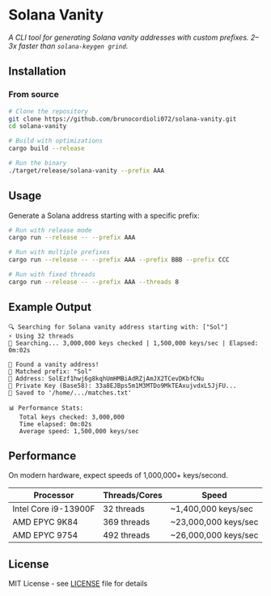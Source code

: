 # Solana Vanity

*A CLI tool for generating Solana vanity addresses with custom prefixes. 2–3x faster than `solana-keygen grind`.*

## Installation

### From source

```bash
# Clone the repository
git clone https://github.com/brunocordioli072/solana-vanity.git
cd solana-vanity

# Build with optimizations
cargo build --release

# Run the binary
./target/release/solana-vanity --prefix AAA
```
## Usage

Generate a Solana address starting with a specific prefix:

```bash
# Run with release mode
cargo run --release -- --prefix AAA

# Run with multiple prefixes
cargo run --release -- --prefix AAA --prefix BBB --prefix CCC

# Run with fixed threads
cargo run --release -- --prefix AAA --threads 8
```

## Example Output

```
🔍 Searching for Solana vanity address starting with: ["Sol"]
⚡ Using 32 threads
🚀 Searching... 3,000,000 keys checked | 1,500,000 keys/sec | Elapsed: 0m:02s

🎉 Found a vanity address!
🎯 Matched prefix: "Sol"
📍 Address: SolEzf1hwj6g8kqhUmHMBiAdRZjAmJX2TCevDKbfCNu
🔐 Private Key (Base58): 33a8EJBps5m1M3MTDo9MkTEAxujvdxL5JjFU...
💾 Saved to '/home/.../matches.txt'

📊 Performance Stats:
   Total keys checked: 3,000,000
   Time elapsed: 0m:02s
   Average speed: 1,500,000 keys/sec
```
## Performance

On modern hardware, expect speeds of 1,000,000+ keys/second.

| Processor                          | Threads/Cores     | Speed                |
|------------------------------------|-------------------|----------------------|
| Intel Core i9-13900F               | 32 threads        | ~1,400,000 keys/sec  |
| AMD EPYC 9K84                      | 369 threads       | ~23,000,000 keys/sec |
| AMD EPYC 9754                      | 492 threads       | ~26,000,000 keys/sec |

## License

MIT License - see [LICENSE](LICENSE) file for details
